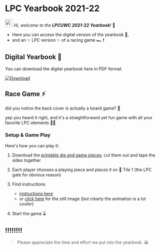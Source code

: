 # LPC Yearbook 2021-22 


<img src="https://media.giphy.com/media/hvRJCLFzcasrR4ia7z/giphy.gif" width="25px"/>  *Hi, welcome to the **LPCUWC 2021-22 Yearbook**!* 🥳
- Here you can access the digital version of the yearbook 📒,
- and an ✨ LPC version ✨ of a racing game 🏎 ❗️


## Digital Yearbook :book:
You can download the digital yearbook here in PDF format. 

 

<!-- BEGIN DOWNLOAD BUTTON -->
[![Download](https://custom-icon-badges.herokuapp.com/badge/-Download-F25278?style=for-the-badge&logo=download&logoColor=white "Download zip")]([[https://github.com/yearbook22-lpc/yearbook22-lpc.github.io/raw/main/Yearbook%202122.zip](https://github.com/yearbook22-lpc/yearbook22-lpc.github.io/raw/main/Yearbook2122.pdf.zip)])
<!-- END DOWNLOAD BUTTON -->


## Race Game :zap:
did you notice the back cover is actually a board game? 🧐

yep you heard it right, and it's a straightforward yet fun game with all your favorite LPC elements ✌🏻

### Setup & Game Play 
Here's how you can play it:

1. Download the [printable die and game pieces](https://github.com/yearbook22-lpc/yearbook22-lpc.github.io/blob/5aca1895571193b1cfe5eb255fe7c4850fe04204/Printable.png); cut them out and tape the sides together

2. Each player chooses a playing piece and places it on 📍 Tile 1 (the LPC gate for obvious reason) 

3. Find instructions 
    - [instructions here](https://github.com/yearbook22-lpc/yearbook22-lpc.github.io/blob/dac250209c50adfa04e691628c8e84596742658f/Animation.png)
    - or [click here](https://github.com/yearbook22-lpc/yearbook22-lpc.github.io/blob/898464df49569d0cdb7bf4d1758cec2acd250958/Still%20imgae._.png) for the still image (but clearly the animation is a lot cooler)


4. Start the game :hourglass:


## !!!!!!!!
> Please appreciate the time and effort we put into the yearbook. 😀
